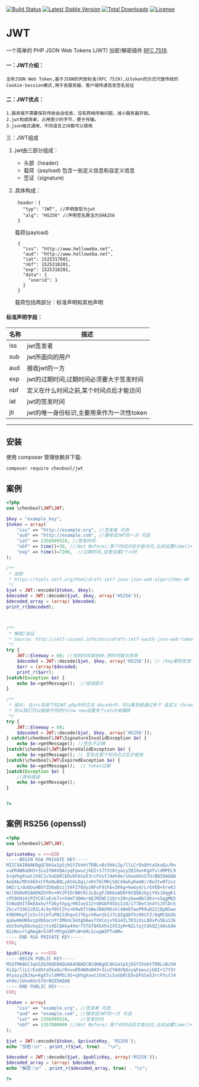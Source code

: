 [![Build Status](https://travis-ci.org/firebase/php-jwt.png?branch=master)](https://travis-ci.org/firebase/php-jwt)
[![Latest Stable Version](https://poser.pugx.org/firebase/php-jwt/v/stable)](https://packagist.org/packages/firebase/php-jwt)
[![Total Downloads](https://poser.pugx.org/firebase/php-jwt/downloads)](https://packagist.org/packages/firebase/php-jwt)
[![License](https://poser.pugx.org/firebase/php-jwt/license)](https://packagist.org/packages/firebase/php-jwt)

JWT
=======
>
一个简单的 PHP JSON Web Tokens (JWT) 加密/解密插件 [RFC 7519](https://tools.ietf.org/html/rfc7519).

#### 一：JWT介绍：
    全称JSON Web Token,基于JSON的开放标准(RFC 7519),以token的方式代替传统的Cookie-Session模式,用于各服务器、客户端传递信息签名验证

#### 二：JWT优点：
    1.服务端不需要保存传统会话信息，没有跨域传输问题，减小服务器开销。
    2.jwt构成简单，占用很少的字节，便于传输。
    3.json格式通用，不同语言之间都可以使用

三：JWT组成

1. jwt由三部分组成：
    - 头部（header)
    - 载荷（payload) 包含一些定义信息和自定义信息
    - 签证（signature)

2. 具体构成：

        header：{
          "typ": "JWT", //声明类型为jwt
          "alg": "HS256" //声明签名算法为SHA256
        }

    载荷(payload)
    
        {
          "iss": "http://www.helloweba.net",
          "aud": "http://www.helloweba.net",
          "iat": 1525317601,
          "nbf": 1525318201,
          "exp": 1525318201,
          "data": {
            "userid": 1
          }
        }

    载荷包括两部分：标准声明和其他声明


#### 标准声明字段：
名称|  描述
---|---
iss|jwt签发者
sub| jwt所面向的用户
aud|接收jwt的一方
exp|jwt的过期时间,过期时间必须要大于签发时间
nbf|定义在什么时间之前,某个时间点后才能访问
iat|jwt的签发时间
jti|jwt的唯一身份标识,主要用来作为一次性token

--------------------- 


安装
------------

使用 composer 管理依赖并下载:

```bash
composer require chenbool/jwt
```

案例
-------
```php
<?php
use \chenbool\JWT\JWT;

$key = "example_key";
$token = array(
    "iss" => "http://example.org", //签发者 可选
    "aud" => "http://example.com", //接收该JWT的一方 可选
    "iat" => 1356999524, //签发时间
    "nbf" => time()+30, //(Not Before):某个时间点后才能访问,比如设置time()+30,表示当前时间30秒后才能使用
    "exp" => time()=7200,  //过期时间,这里设置2个小时
);

/**
 * 加密
 * https://tools.ietf.org/html/draft-ietf-jose-json-web-algorithms-40
 */
$jwt = JWT::encode($token, $key);
$decoded = JWT::decode($jwt, $key, array('HS256'));
$decoded_array = (array) $decoded;
print_r($decoded);



/**
 * 解密/验证
 * Source: http://self-issued.info/docs/draft-ietf-oauth-json-web-token.html#nbfDef
 */
try {
    JWT::$leeway = 60; //当前时间减去60,把时间留点余地
    $decoded = JWT::decode($jwt, $key, array('HS256')); // /key要和签发一致 HS256方式要和签发一致
    $arr = (array)$decoded;
    print_r($arr);
}catch(Exception $e) {  
    echo $e->getMessage();  //错误提示
}

/**
 * 提示: 在src目录下的JWT.php中的方法 decode中，可以看到是通过多个 自定义 throw new 抛出异常的
 * 所以我们可以根据不同的throw new设置多个catch来捕获
 */
try {
    JWT::$leeway = 60; 
    $decoded = JWT::decode($jwt, $key, array('HS256')); 
} catch(\chenbool\JWT\SignatureInvalidException $e) {  
    echo $e->getMessage(); //签名不正确
}catch(\chenbool\JWT\BeforeValidException $e) {  
    echo $e->getMessage(); // 签名在某个时间点之后才能用
}catch(\chenbool\JWT\ExpiredException $e) {  
    echo $e->getMessage();  // token过期
}catch(Exception $e) {  
    //其他错误
    echo $e->getMessage();
}


?>
```
案例 RS256 (openssl)
----------------------------
```php
<?php
use \chenbool\JWT\JWT;

$privateKey = <<<EOD
-----BEGIN RSA PRIVATE KEY-----
MIICXAIBAAKBgQC8kGa1pSjbSYZVebtTRBLxBz5H4i2p/llLCrEeQhta5kaQu/Rn
vuER4W8oDH3+3iuIYW4VQAzyqFpwuzjkDI+17t5t0tyazyZ8JXw+KgXTxldMPEL9
5+qVhgXvwtihXC1c5oGbRlEDvDF6Sa53rcFVsYJ4ehde/zUxo6UvS7UrBQIDAQAB
AoGAb/MXV46XxCFRxNuB8LyAtmLDgi/xRnTAlMHjSACddwkyKem8//8eZtw9fzxz
bWZ/1/doQOuHBGYZU8aDzzj59FZ78dyzNFoF91hbvZKkg+6wGyd/LrGVEB+Xre0J
Nil0GReM2AHDNZUYRv+HYJPIOrB0CRczLQsgFJ8K6aAD6F0CQQDzbpjYdx10qgK1
cP59UHiHjPZYC0loEsk7s+hUmT3QHerAQJMZWC11Qrn2N+ybwwNblDKv+s5qgMQ5
5tNoQ9IfAkEAxkyffU6ythpg/H0Ixe1I2rd0GbF05biIzO/i77Det3n4YsJVlDck
ZkcvY3SK2iRIL4c9yY6hlIhs+K9wXTtGWwJBAO9Dskl48mO7woPR9uD22jDpNSwe
k90OMepTjzSvlhjbfuPN1IdhqvSJTDychRwn1kIJ7LQZgQ8fVz9OCFZ/6qMCQGOb
qaGwHmUK6xzpUbbacnYrIM6nLSkXgOAwv7XXCojvY614ILTK3iXiLBOxPu5Eu13k
eUz9sHyD6vkgZzjtxXECQAkp4Xerf5TGfQXGXhxIX52yH+N2LtujCdkQZjXAsGdm
B2zNzvrlgRmgBrklMTrMYgm1NPcW+bRLGcwgW2PTvNM=
-----END RSA PRIVATE KEY-----
EOD;

$publicKey = <<<EOD
-----BEGIN PUBLIC KEY-----
MIGfMA0GCSqGSIb3DQEBAQUAA4GNADCBiQKBgQC8kGa1pSjbSYZVebtTRBLxBz5H
4i2p/llLCrEeQhta5kaQu/RnvuER4W8oDH3+3iuIYW4VQAzyqFpwuzjkDI+17t5t
0tyazyZ8JXw+KgXTxldMPEL95+qVhgXvwtihXC1c5oGbRlEDvDF6Sa53rcFVsYJ4
ehde/zUxo6UvS7UrBQIDAQAB
-----END PUBLIC KEY-----
EOD;

$token = array(
    "iss" => "example.org", //签发者 可选
    "aud" => "example.com", //接收该JWT的一方 可选
    "iat" => 1356999524,    //签发时间
    "nbf" => 1357000000 //(Not Before):某个时间点后才能访问,比如设置time()+30,表示当前时间30秒后才能使用
);

$jwt = JWT::encode($token, $privateKey, 'RS256');
echo "加密:\n" . print_r($jwt, true) . "\n";

$decoded = JWT::decode($jwt, $publicKey, array('RS256'));
$decoded_array = (array) $decoded;
echo "解密:\n" . print_r($decoded_array, true) . "\n";

?>
```


